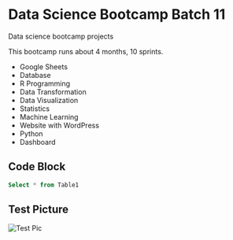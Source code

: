 # Data Science Bootcamp Batch 11
Data science bootcamp projects

This bootcamp runs about 4 months, 10 sprints.

- Google Sheets
- Database
- R Programming
- Data Transformation
- Data Visualization
- Statistics
- Machine Learning
- Website with WordPress
- Python
- Dashboard

## Code Block
```sql
Select * from Table1
```

## Test Picture
![Test Pic](https://images.unsplash.com/photo-1618336753974-aae8e04506aa?q=80&w=2070&auto=format&fit=crop&ixlib=rb-4.0.3&ixid=M3wxMjA3fDB8MHxwaG90by1wYWdlfHx8fGVufDB8fHx8fA%3D%3D)
